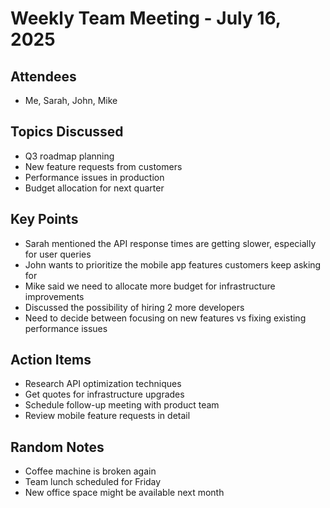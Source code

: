 # Weekly Team Meeting - July 16, 2025

## Attendees
- Me, Sarah, John, Mike

## Topics Discussed
- Q3 roadmap planning
- New feature requests from customers
- Performance issues in production
- Budget allocation for next quarter

## Key Points
- Sarah mentioned the API response times are getting slower, especially for user queries
- John wants to prioritize the mobile app features customers keep asking for
- Mike said we need to allocate more budget for infrastructure improvements
- Discussed the possibility of hiring 2 more developers
- Need to decide between focusing on new features vs fixing existing performance issues

## Action Items
- Research API optimization techniques
- Get quotes for infrastructure upgrades  
- Schedule follow-up meeting with product team
- Review mobile feature requests in detail

## Random Notes
- Coffee machine is broken again
- Team lunch scheduled for Friday
- New office space might be available next month